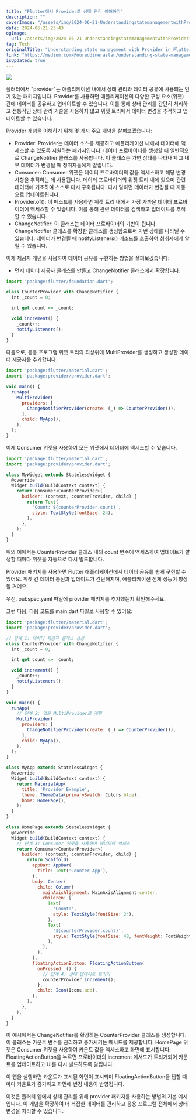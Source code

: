 ```yaml
---
title: "Flutter에서 Provider로 상태 관리 이해하기"
description: ""
coverImage: "/assets/img/2024-06-21-UnderstandingstatemanagementwithProviderinFlutter_0.png"
date: 2024-06-21 23:43
ogImage: 
  url: /assets/img/2024-06-21-UnderstandingstatemanagementwithProviderinFlutter_0.png
tag: Tech
originalTitle: "Understanding state management with Provider in Flutter"
link: "https://medium.com/@nureddineraslan/understanding-state-management-with-provider-in-flut-e74e0b9e49d9"
isUpdated: true
---
```





<img src="/assets/img/2024-06-21-UnderstandingstatemanagementwithProviderinFlutter_0.png" />

플러터에서 "provider"는 애플리케이션 내에서 상태 관리와 데이터 공유에 사용되는 인기 있는 패키지입니다. Provider를 사용하면 애플리케이션의 다양한 구성 요소(위젯) 간에 데이터를 공유하고 업데이트할 수 있습니다. 이를 통해 상태 관리를 간단히 처리하고 전통적인 상태 관리 기술을 사용하지 않고 위젯 트리에서 데이터 변경을 추적하고 업데이트할 수 있습니다.

Provider 개념을 이해하기 위해 몇 가지 주요 개념을 살펴보겠습니다:

- Provider: Provider는 데이터 소스를 제공하고 애플리케이션 내에서 데이터에 액세스할 수 있도록 지원하는 패키지입니다. 데이터 프로바이더를 생성할 때 일반적으로 ChangeNotifier 클래스를 사용합니다. 이 클래스는 가변 상태를 나타내며 그 내부 데이터가 변경될 때 청취자들에게 알립니다.
- Consumer: Consumer 위젯은 데이터 프로바이더의 값을 액세스하고 해당 변경 사항을 추적하는 데 사용됩니다. 데이터 프로바이더의 위젯 트리 내에 있으며 관련 데이터에 기초하여 스스로 다시 구축됩니다. 다시 말하면 데이터가 변경될 때 자동으로 업데이트됩니다.
- Provider.of(): 이 메소드를 사용하면 위젯 트리 내에서 가장 가까운 데이터 프로바이더에 액세스할 수 있습니다. 이를 통해 관련 데이터를 검색하고 업데이트를 추적할 수 있습니다.
- ChangeNotifier: 이 클래스는 데이터 프로바이더의 기반이 됩니다. ChangeNotifier 클래스를 확장한 클래스를 생성함으로써 가변 상태를 나타낼 수 있습니다. 데이터가 변경될 때 notifyListeners() 메소드를 호출하여 청취자에게 알릴 수 있습니다.

<div class="content-ad"></div>

이제 제공자 개념을 사용하여 데이터 공유를 구현하는 방법을 살펴보겠습니다:

- 먼저 데이터 제공자 클래스를 만들고 ChangeNotifier 클래스에서 확장합니다.

```js
import 'package:flutter/foundation.dart';

class CounterProvider with ChangeNotifier {
  int _count = 0;

  int get count => _count;

  void increment() {
    _count++;
    notifyListeners();
  }
}
```

다음으로, 응용 프로그램 위젯 트리의 최상위에 MultiProvider를 생성하고 생성한 데이터 제공자를 추가합니다.

<div class="content-ad"></div>

```js
import 'package:flutter/material.dart';
import 'package:provider/provider.dart';

void main() {
  runApp(
    MultiProvider(
      providers: [
        ChangeNotifierProvider(create: (_) => CounterProvider()),
      ],
      child: MyApp(),
    ),
  );
}
```

이제 Consumer 위젯을 사용하여 모든 위젯에서 데이터에 액세스할 수 있습니다.

```js
import 'package:flutter/material.dart';
import 'package:provider/provider.dart';

class MyWidget extends StatelessWidget {
  @override
  Widget build(BuildContext context) {
    return Consumer<CounterProvider>(
      builder: (context, counterProvider, child) {
        return Text(
          'Count: ${counterProvider.count}',
          style: TextStyle(fontSize: 24),
        );
      },
    );
  }
}
```

위의 예에서는 CounterProvider 클래스 내의 count 변수에 액세스하여 업데이트가 발생할 때마다 위젯을 자동으로 다시 빌드합니다.

<div class="content-ad"></div>

Provider 패키지를 사용하면 Flutter 애플리케이션에서 데이터 공유를 쉽게 구현할 수 있어요. 위젯 간 데이터 통신과 업데이트가 간단해지며, 애플리케이션 전체 성능이 향상될 거예요.

우선, pubspec.yaml 파일에 provider 패키지를 추가했는지 확인해주세요.

그런 다음, 다음 코드를 main.dart 파일로 사용할 수 있어요:

```js
import 'package:flutter/material.dart';
import 'package:provider/provider.dart';

// 단계 1: 데이터 제공자 클래스 생성
class CounterProvider with ChangeNotifier {
  int _count = 0;

  int get count => _count;

  void increment() {
    _count++;
    notifyListeners();
  }
}

void main() {
  runApp(
    // 단계 2: 앱을 MultiProvider로 래핑
    MultiProvider(
      providers: [
        ChangeNotifierProvider(create: (_) => CounterProvider()),
      ],
      child: MyApp(),
    ),
  );
}

class MyApp extends StatelessWidget {
  @override
  Widget build(BuildContext context) {
    return MaterialApp(
      title: 'Provider Example',
      theme: ThemeData(primarySwatch: Colors.blue),
      home: HomePage(),
    );
  }
}

class HomePage extends StatelessWidget {
  @override
  Widget build(BuildContext context) {
    // 단계 3: Consumer 위젯을 사용하여 데이터에 액세스
    return Consumer<CounterProvider>(
      builder: (context, counterProvider, child) {
        return Scaffold(
          appBar: AppBar(
            title: Text('Counter App'),
          ),
          body: Center(
            child: Column(
              mainAxisAlignment: MainAxisAlignment.center,
              children: [
                Text(
                  'Count:',
                  style: TextStyle(fontSize: 24),
                ),
                Text(
                  '${counterProvider.count}',
                  style: TextStyle(fontSize: 48, fontWeight: FontWeight.bold),
                ),
              ],
            ),
          ),
          floatingActionButton: FloatingActionButton(
            onPressed: () {
              // 단계 4: 상태 업데이트 트리거
              counterProvider.increment();
            },
            child: Icon(Icons.add),
          ),
        );
      },
    );
  }
}
```

<div class="content-ad"></div>

이 예시에서는 ChangeNotifier를 확장하는 CounterProvider 클래스를 생성합니다. 이 클래스는 카운트 변수를 관리하고 증가시키는 메서드를 제공합니다. HomePage 위젯은 Consumer 위젯을 사용하여 카운트 값을 액세스하고 화면에 표시합니다. FloatingActionButton을 누르면 프로바이더의 increment 메서드가 트리거되어 카운트를 업데이트하고 UI를 다시 빌드하도록 알립니다.

이 앱을 실행하면 카운트가 표시된 화면이 표시되며 FloatingActionButton을 탭할 때마다 카운트가 증가하고 화면에 변경 내용이 반영됩니다.

이것은 플러터 앱에서 상태 관리를 위해 provider 패키지를 사용하는 방법의 기본 예시입니다. 이 개념을 확장하여 더 복잡한 데이터를 관리하고 응용 프로그램 전체에서 상태 변경을 처리할 수 있습니다.
